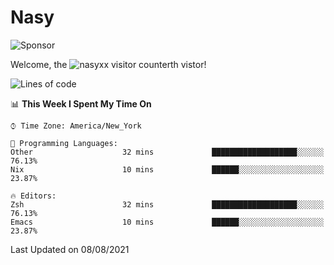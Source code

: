 # Nasy

<!--
<p align="center">
<img height="200" src="https://github-readme-stats.vercel.app/api?username=nasyxx&count_private=true&show_icons=true&theme=dracula&include_all_commits=true"/>
<img height="200" src="https://github-readme-stats.vercel.app/api/top-langs/?username=nasyxx&theme=dracula&hide=html,jupyter+notebook&count_private=true&show_icons=true"/>
</p>

  
----------------
-->

![Sponsor](https://img.shields.io/static/v1.svg?label=Sponsor&message=%E2%9D%A4&logo=GitHub&style=flat&color=pink)
 
Welcome, the ![nasyxx visitor counter](https://count.getloli.com/get/@nasyxx?theme=rule34)th vistor!
 
<!--START_SECTION:waka-->
![Lines of code](https://img.shields.io/badge/From%20Hello%20World%20I%27ve%20Written-5.4%20million%20lines%20of%20code-blue)

📊 **This Week I Spent My Time On** 

```text
⌚︎ Time Zone: America/New_York

💬 Programming Languages: 
Other                    32 mins             ███████████████████░░░░░░   76.13% 
Nix                      10 mins             ██████░░░░░░░░░░░░░░░░░░░   23.87%

🔥 Editors: 
Zsh                      32 mins             ███████████████████░░░░░░   76.13% 
Emacs                    10 mins             ██████░░░░░░░░░░░░░░░░░░░   23.87%

```


 Last Updated on 08/08/2021
<!--END_SECTION:waka-->

<!-- ![visitors](https://visitor-badge.laobi.icu/badge?page_id=nasyxx.nasyxx) -->
